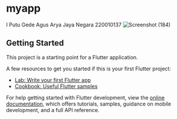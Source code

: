 # myapp

I Putu Gede Agus Arya Jaya Negara
220010137
![Screenshot (184)](https://github.com/user-attachments/assets/c345a652-33ea-4ec2-865b-fcb25ea783c5)

## Getting Started

This project is a starting point for a Flutter application.

A few resources to get you started if this is your first Flutter project:

- [Lab: Write your first Flutter app](https://docs.flutter.dev/get-started/codelab)
- [Cookbook: Useful Flutter samples](https://docs.flutter.dev/cookbook)

For help getting started with Flutter development, view the
[online documentation](https://docs.flutter.dev/), which offers tutorials,
samples, guidance on mobile development, and a full API reference.
